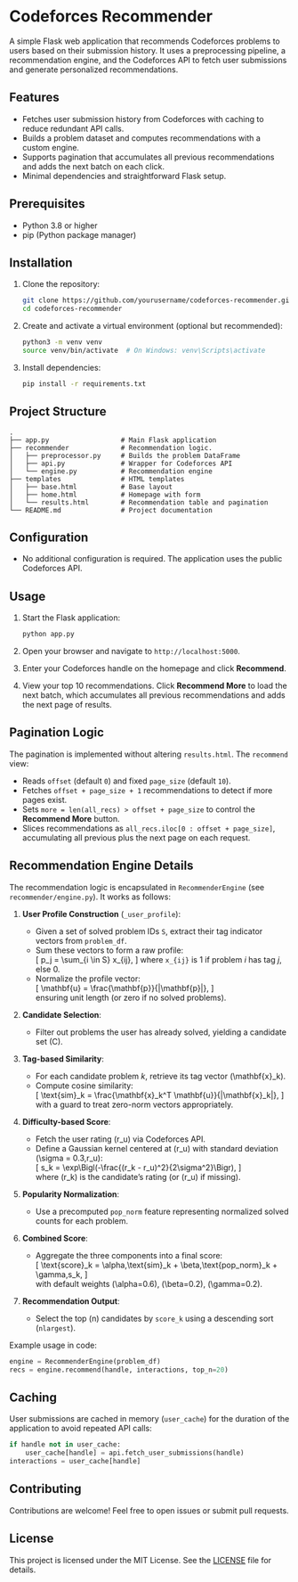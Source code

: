# Codeforces Recommender

A simple Flask web application that recommends Codeforces problems to users based on their submission history. It uses a preprocessing pipeline, a recommendation engine, and the Codeforces API to fetch user submissions and generate personalized recommendations.

## Features

- Fetches user submission history from Codeforces with caching to reduce redundant API calls.
- Builds a problem dataset and computes recommendations with a custom engine.
- Supports pagination that accumulates all previous recommendations and adds the next batch on each click.
- Minimal dependencies and straightforward Flask setup.

## Prerequisites

- Python 3.8 or higher
- pip (Python package manager)

## Installation

1. Clone the repository:
   ```bash
   git clone https://github.com/yourusername/codeforces-recommender.git
   cd codeforces-recommender
   ```

2. Create and activate a virtual environment (optional but recommended):
   ```bash
   python3 -m venv venv
   source venv/bin/activate  # On Windows: venv\Scripts\activate
   ```

3. Install dependencies:
   ```bash
   pip install -r requirements.txt
   ```

## Project Structure

```
.
├── app.py                  # Main Flask application
├── recommender             # Recommendation logic.
│   ├── preprocessor.py     # Builds the problem DataFrame
│   ├── api.py              # Wrapper for Codeforces API
│   └── engine.py           # Recommendation engine
├── templates               # HTML templates
│   ├── base.html           # Base layout
│   ├── home.html           # Homepage with form
│   └── results.html        # Recommendation table and pagination
└── README.md               # Project documentation
```

## Configuration

- No additional configuration is required. The application uses the public Codeforces API.

## Usage

1. Start the Flask application:
   ```bash
   python app.py
   ```

2. Open your browser and navigate to `http://localhost:5000`.

3. Enter your Codeforces handle on the homepage and click **Recommend**.

4. View your top 10 recommendations. Click **Recommend More** to load the next batch, which accumulates all previous recommendations and adds the next page of results.

## Pagination Logic

The pagination is implemented without altering `results.html`. The `recommend` view:

- Reads `offset` (default `0`) and fixed `page_size` (default `10`).
- Fetches `offset + page_size + 1` recommendations to detect if more pages exist.
- Sets `more = len(all_recs) > offset + page_size` to control the **Recommend More** button.
- Slices recommendations as `all_recs.iloc[0 : offset + page_size]`, accumulating all previous plus the next page on each request.

## Recommendation Engine Details

The recommendation logic is encapsulated in `RecommenderEngine` (see `recommender/engine.py`). It works as follows:

1. **User Profile Construction** (`_user_profile`):
   - Given a set of solved problem IDs `S`, extract their tag indicator vectors from `problem_df`.
   - Sum these vectors to form a raw profile:  
     \[
       p_j = \sum_{i \in S} x_{ij},
     \] 
     where `x_{ij}` is 1 if problem *i* has tag *j*, else 0.
   - Normalize the profile vector:  
     \[
       \mathbf{u} = \frac{\mathbf{p}}{\|\mathbf{p}\|},
     \]  
     ensuring unit length (or zero if no solved problems).

2. **Candidate Selection**:
   - Filter out problems the user has already solved, yielding a candidate set \(C\).

3. **Tag-based Similarity**:
   - For each candidate problem *k*, retrieve its tag vector \(\mathbf{x}_k\).  
   - Compute cosine similarity:  
     \[
       \text{sim}_k = \frac{\mathbf{x}_k^T \mathbf{u}}{\|\mathbf{x}_k\|},
     \]  
     with a guard to treat zero-norm vectors appropriately.

4. **Difficulty-based Score**:
   - Fetch the user rating \(r_u\) via Codeforces API.
   - Define a Gaussian kernel centered at \(r_u\) with standard deviation \(\sigma = 0.3\,r_u\):  
     \[
       s_k = \exp\Bigl(-\frac{(r_k - r_u)^2}{2\sigma^2}\Bigr),
     \]  
     where \(r_k\) is the candidate’s rating (or \(r_u\) if missing).

5. **Popularity Normalization**:
   - Use a precomputed `pop_norm` feature representing normalized solved counts for each problem.

6. **Combined Score**:
   - Aggregate the three components into a final score:  
     \[
       \text{score}_k = \alpha\,\text{sim}_k + \beta\,\text{pop\_norm}_k + \gamma\,s_k,
     \]  
     with default weights \(\alpha=0.6\), \(\beta=0.2\), \(\gamma=0.2\).

7. **Recommendation Output**:
   - Select the top \(n\) candidates by `score_k` using a descending sort (`nlargest`).

Example usage in code:
```python
engine = RecommenderEngine(problem_df)
recs = engine.recommend(handle, interactions, top_n=20)
```

## Caching

User submissions are cached in memory (`user_cache`) for the duration of the application to avoid repeated API calls:

```python
if handle not in user_cache:
    user_cache[handle] = api.fetch_user_submissions(handle)
interactions = user_cache[handle]
```

## Contributing

Contributions are welcome! Feel free to open issues or submit pull requests.

## License

This project is licensed under the MIT License. See the [LICENSE](LICENSE) file for details.

